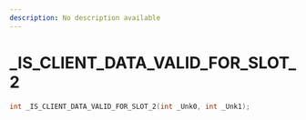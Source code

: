 ```yaml
---
description: No description available 
---
```


# _IS_CLIENT_DATA_VALID_FOR_SLOT_2

```cpp
int _IS_CLIENT_DATA_VALID_FOR_SLOT_2(int _Unk0, int _Unk1);
```
